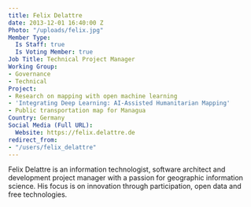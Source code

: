 ```yaml
---
title: Felix Delattre
date: 2013-12-01 16:40:00 Z
Photo: "/uploads/felix.jpg"
Member Type:
  Is Staff: true
  Is Voting Member: true
Job Title: Technical Project Manager
Working Group:
- Governance
- Technical
Project:
- Research on mapping with open machine learning
- 'Integrating Deep Learning: AI-Assisted Humanitarian Mapping'
- Public transportation map for Managua
Country: Germany
Social Media (Full URL):
  Website: https://felix.delattre.de
redirect_from:
- "/users/felix_delattre"
---
```


<p>Felix Delattre is an information technologist, software architect and development project manager with a passion for geographic information science. His focus is on innovation through participation, open data and free technologies.</p>
